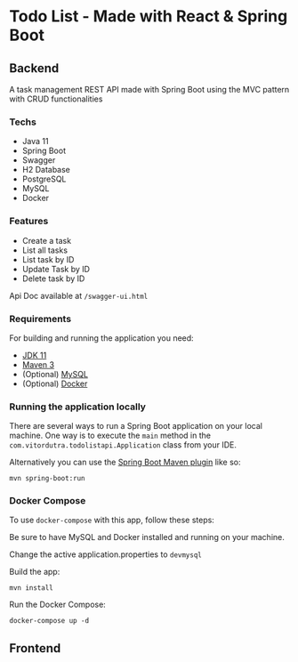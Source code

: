 # Todo List - Made with React & Spring Boot

## Backend

A task management REST API made with Spring Boot using the MVC pattern with CRUD functionalities

### Techs

- Java 11
- Spring Boot
- Swagger
- H2 Database
- PostgreSQL
- MySQL
- Docker

### Features

- Create a task
- List all tasks
- List task by ID
- Update Task by ID
- Delete task by ID

Api Doc available at `/swagger-ui.html`

### Requirements

For building and running the application you need:

- [JDK 11](https://www.oracle.com/br/java/technologies/javase/jdk11-archive-downloads.html)
- [Maven 3](https://maven.apache.org)
- (Optional) [MySQL](https://www.mysql.com/downloads/)
- (Optional) [Docker](https://www.docker.com/)

### Running the application locally

There are several ways to run a Spring Boot application on your local machine. One way is to execute the `main` method in the `com.vitordutra.todolistapi.Application` class from your IDE.

Alternatively you can use the [Spring Boot Maven plugin](https://docs.spring.io/spring-boot/docs/current/reference/html/build-tool-plugins-maven-plugin.html) like so:

```shell
mvn spring-boot:run
```

### Docker Compose

To use `docker-compose` with this app, follow these steps:

Be sure to have MySQL and Docker installed and running on your machine.

Change the active application.properties to `devmysql`

Build the app:

```shell
mvn install
```

Run the Docker Compose:

```shell
docker-compose up -d
```

## Frontend
